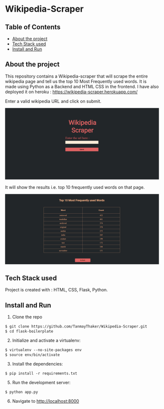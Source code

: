# Wikipedia-Scraper
## Table of Contents
* [About the project](#about-the-project)
* [Tech Stack used](#tech-stack-used)
* [Install and Run](#install-and-run)

## About the project
This repository contains a Wikipedia-scraper that will scrape the entire wikipedia page and tell us the top 10 Most Frequently used words.
It is made using Python as a Backend and HTML CSS in the frontend.
I have also deployed it on heroku : https://wikipedia-scraper.herokuapp.com/

Enter a valid wikipedia URL and click on submit.

<img src="main_page.PNG" />

It will show the results i.e. top 10 frequently used words on that page.
 
 <img src="sample_result.PNG" />

## Tech Stack used 
Project is created with :
HTML, CSS, Flask, Python.

## Install and Run

1. Clone the repo
  ```
  $ git clone https://github.com/TanmayThaker/Wikipedia-Scraper.git
  $ cd flask-boilerplate
  ```

2. Initialize and activate a virtualenv:
  ```
  $ virtualenv --no-site-packages env
  $ source env/bin/activate
  ```

3. Install the dependencies:
  ```
  $ pip install -r requirements.txt
  ```

5. Run the development server:
  ```
  $ python app.py
  ```

6. Navigate to [http://localhost:8000](http://localhost:8000)
